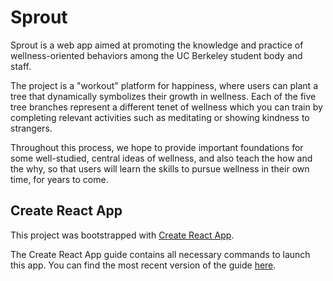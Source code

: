 # Sprout

Sprout is a web app aimed at promoting the knowledge and practice of wellness-oriented behaviors among the UC Berkeley student body and staff. 

The project is a "workout" platform for happiness, where users can plant a tree that dynamically symbolizes their growth in wellness. Each of the five tree branches represent a different tenet of wellness which you can train by completing relevant activities such as meditating or showing kindness to strangers.

Throughout this process, we hope to provide important foundations for some well-studied, central ideas of wellness, and also teach the how and the why, so that users will learn the skills to pursue wellness in their own time, for years to come. 

## Create React App

This project was bootstrapped with [Create React App](https://github.com/facebookincubator/create-react-app).

The Create React App guide contains all necessary commands to launch this app. You can find the most recent version of the guide [here](https://github.com/facebookincubator/create-react-app/blob/master/packages/react-scripts/template/README.md).
